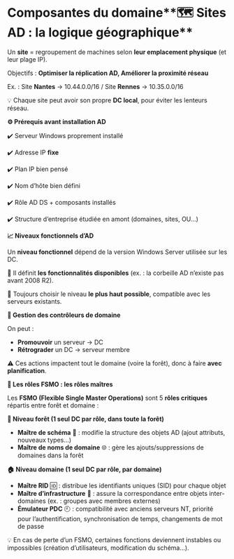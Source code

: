 # Composantes du domaine**🗺️ Sites AD : la logique géographique**

Un **site** = regroupement de machines selon **leur emplacement physique** (et leur plage IP).

Objectifs : **Optimiser la réplication AD, Améliorer la proximité réseau**

Ex. : Site **Nantes** → 10.44.0.0/16 / Site **Rennes** → 10.35.0.0/16

💡 Chaque site peut avoir son propre **DC local**, pour éviter les lenteurs réseau.



**⚙️ Prérequis avant installation AD**

✔️ Serveur Windows proprement installé

✔️ Adresse IP **fixe**

✔️ Plan IP bien pensé

✔️ Nom d’hôte bien défini

✔️ Rôle AD DS + composants installés

✔️ Structure d’entreprise étudiée en amont (domaines, sites, OU…)



**📈 Niveaux fonctionnels d’AD**

Un **niveau fonctionnel** dépend de la version Windows Server utilisée sur les DC.

🔄 Il définit **les fonctionnalités disponibles** (ex. : la corbeille AD n’existe pas avant 2008 R2).

🎯 Toujours choisir le niveau **le plus haut possible**, compatible avec les serveurs existants.



**🧱 Gestion des contrôleurs de domaine**

On peut :

- **Promouvoir** un serveur → DC
- **Rétrograder** un DC → serveur membre

⚠️ Ces actions impactent tout le domaine (voire la forêt), donc à faire **avec planification**.



**🧠 Les rôles FSMO : les rôles maîtres**

Les **FSMO (Flexible Single Master Operations)** sont 5 **rôles critiques** répartis entre forêt et domaine :

**🏰 Niveau forêt (1 seul DC par rôle, dans toute la forêt)**

- **Maître de schéma** 🧬 : modifie la structure des objets AD (ajout attributs, nouveaux types…)
- **Maître de noms de domaine** 🌐 : gère les ajouts/suppressions de domaines dans la forêt

**🏠 Niveau domaine (1 seul DC par rôle, par domaine)**

- **Maître RID** 🆔 : distribue les identifiants uniques (SID) pour chaque objet
- **Maître d’infrastructure** 🔁 : assure la correspondance entre objets inter-domaines (ex. : groupes avec membres externes)
- **Émulateur PDC** 🕘 : compatibilité avec anciens serveurs NT, priorité pour l’authentification, synchronisation de temps, changements de mot de passe

💡 En cas de perte d’un FSMO, certaines fonctions deviennent instables ou impossibles (création d’utilisateurs, modification du schéma...).
